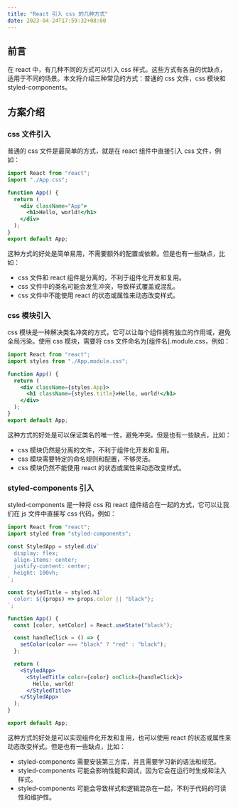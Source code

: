 ```yaml
---
title: "React 引入 css 的几种方式"
date: 2023-04-24T17:59:32+08:00
---
```


## 前言

在 react 中，有几种不同的方式可以引入 css 样式。这些方式有各自的优缺点，适用于不同的场景。本文将介绍三种常见的方式：普通的 css 文件，css 模块和 styled-components。

## 方案介绍

### css 文件引入

普通的 css 文件是最简单的方式，就是在 react 组件中直接引入 css 文件，例如：

```jsx
import React from "react";
import "./App.css";

function App() {
  return (
    <div className="App">
      <h1>Hello, world!</h1>
    </div>
  );
}
export default App;
```

这种方式的好处是简单易用，不需要额外的配置或依赖。但是也有一些缺点，比如：

- css 文件和 react 组件是分离的，不利于组件化开发和复用。
- css 文件中的类名可能会发生冲突，导致样式覆盖或混乱。
- css 文件中不能使用 react 的状态或属性来动态改变样式。

### css 模块引入

css 模块是一种解决类名冲突的方式，它可以让每个组件拥有独立的作用域，避免全局污染。使用 css 模块，需要将 css 文件命名为\[组件名\].module.css，例如：

```jsx
import React from "react";
import styles from "./App.module.css";

function App() {
  return (
    <div className={styles.App}>
      <h1 className={styles.title}>Hello, world!</h1>
    </div>
  );
}
export default App;
```

这种方式的好处是可以保证类名的唯一性，避免冲突。但是也有一些缺点，比如：

- css 模块仍然是分离的文件，不利于组件化开发和复用。
- css 模块需要特定的命名规则和配置，不够灵活。
- css 模块仍然不能使用 react 的状态或属性来动态改变样式。

### styled-components 引入

styled-components 是一种将 css 和 react 组件结合在一起的方式，它可以让我们在 js 文件中直接写 css 代码，例如：

```jsx
import React from "react";
import styled from "styled-components";

const StyledApp = styled.div`
  display: flex;
  align-items: center;
  justify-content: center;
  height: 100vh;
`;

const StyledTitle = styled.h1`
  color: ${(props) => props.color || "black"};
`;

function App() {
  const [color, setColor] = React.useState("black");

  const handleClick = () => {
    setColor(color === "black" ? "red" : "black");
  };

  return (
    <StyledApp>
      <StyledTitle color={color} onClick={handleClick}>
        Hello, world!
      </StyledTitle>
    </StyledApp>
  );
}

export default App;
```

这种方式的好处是可以实现组件化开发和复用，也可以使用 react 的状态或属性来动态改变样式。但是也有一些缺点，比如：

- styled-components 需要安装第三方库，并且需要学习新的语法和规范。
- styled-components 可能会影响性能和调试，因为它会在运行时生成和注入样式。
- styled-components 可能会导致样式和逻辑混杂在一起，不利于代码的可读性和维护性。
